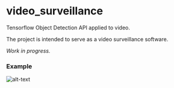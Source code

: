 # video_surveillance
Tensorflow Object Detection API applied to video.

The project is intended to serve as a video surveillance software.

*Work in progress.*

### Example
![alt-text](https://www.jabud.tech/video_surveillance//examples/test2.gif)

